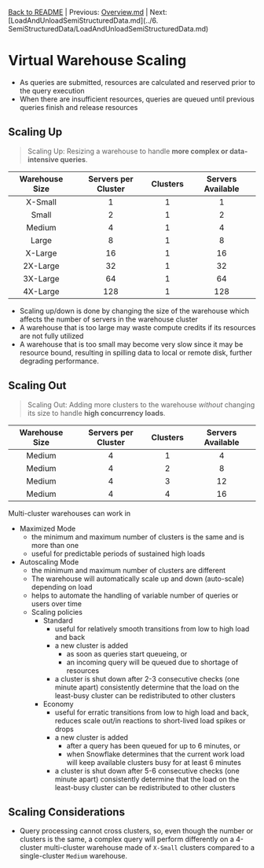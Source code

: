 [Back to README](../README.md) | Previous: [Overview.md](Overview.md) | Next: [LoadAndUnloadSemiStructuredData.md](../6. SemiStructuredData/LoadAndUnloadSemiStructuredData.md)

# Virtual Warehouse Scaling #

* As queries are submitted, resources are calculated and reserved prior to the query execution
* When there are insufficient resources, queries are queued until previous queries finish and release resources

## Scaling Up ##
> Scaling Up: Resizing a warehouse to handle **more complex or data-intensive queries**.

| Warehouse Size | Servers per Cluster | Clusters | Servers Available |
|:--------------:|:-------------------:|:--------:|:-----------------:|
|    X-Small     |          1          |    1     |         1         |
|     Small      |          2          |    1     |         2         |
|     Medium     |          4          |    1     |         4         |
|     Large      |          8          |    1     |         8         |
|    X-Large     |         16          |    1     |        16         |
|    2X-Large    |         32          |    1     |        32         |
|    3X-Large    |         64          |    1     |        64         |
|    4X-Large    |         128         |    1     |        128        |

* Scaling up/down is done by changing the size of the warehouse which affects the number of servers in the warehouse cluster 
* A warehouse that is too large may waste compute credits if its resources are not fully utilized
* A warehouse that is too small may become very slow since it may be resource bound, resulting in spilling data to local or remote disk, further degrading performance.

## Scaling Out ##
> Scaling Out: Adding more clusters to the warehouse _without_ changing its size to handle **high concurrency loads**.

| Warehouse Size | Servers per Cluster | Clusters | Servers Available |
|:--------------:|:-------------------:|:--------:|:-----------------:|
|     Medium     |          4          |    1     |         4         |
|     Medium     |          4          |    2     |         8         |
|     Medium     |          4          |    3     |        12         |
|     Medium     |          4          |    4     |        16         |


Multi-cluster warehouses can work in
* Maximized Mode
  * the minimum and maximum number of clusters is the same and is more than one
  * useful for predictable periods of sustained high loads
* Autoscaling Mode
  * the minimum and maximum number of clusters are different
  * The warehouse will automatically scale up and down (auto-scale) depending on load
  * helps to automate the handling of variable number of queries or users over time
  * Scaling policies
    * Standard
      * useful for relatively smooth transitions from low to high load and back 
      * a new cluster is added
        * as soon as queries start queueing, or
        * an incoming query will be queued due to shortage of resources
      * a cluster is shut down after 2-3 consecutive checks (one minute apart) consistently determine that the load on the least-busy cluster can be redistributed to other clusters
    * Economy
      * useful for erratic transitions from low to high load and back, reduces scale out/in reactions to short-lived load spikes or drops
      * a new cluster is added
        * after a query has been queued for up to 6 minutes, or
        * when Snowflake determines that the current work load will keep available clusters busy for at least 6 minutes
      * a cluster is shut down after 5-6 consecutive checks (one minute apart) consistently determine that the load on the least-busy cluster can be redistributed to other clusters

## Scaling Considerations ##
* Query processing cannot cross clusters, so, even though the number or clusters is the same, a complex query will perform differently on a 4-cluster multi-cluster warehouse made of `X-Small` clusters compared to a single-cluster `Medium` warehouse.
